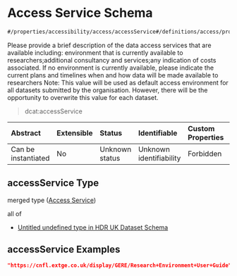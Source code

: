 # Access Service Schema

```txt
#/properties/accessibility/access/accessService#/definitions/access/properties/accessService
```

Please provide a brief description of the data access services that are available including: environment that is currently available to researchers;additional consultancy and services;any indication of costs associated. If no environment is currently available, please indicate the current plans and timelines when and how data will be made available to researchers Note: This value will be used as default access environment for all datasets submitted by the organisation. However, there will be the opportunity to overwrite this value for each dataset.

> dcat:accessService

| Abstract            | Extensible | Status         | Identifiable            | Custom Properties | Additional Properties | Access Restrictions | Defined In                                                                                        |
| :------------------ | :--------- | :------------- | :---------------------- | :---------------- | :-------------------- | :------------------ | :------------------------------------------------------------------------------------------------ |
| Can be instantiated | No         | Unknown status | Unknown identifiability | Forbidden         | Allowed               | none                | [dataset.schema.json*](../../../schema/dataset/latest/dataset.schema.json "open original schema") |

## accessService Type

merged type ([Access Service](dataset-definitions-access-properties-access-service.md))

all of

*   [Untitled undefined type in HDR UK Dataset Schema](dataset-definitions-access-properties-access-service-allof-0.md "check type definition")

## accessService Examples

```json
"https://cnfl.extge.co.uk/display/GERE/Research+Environment+User+Guide"
```
